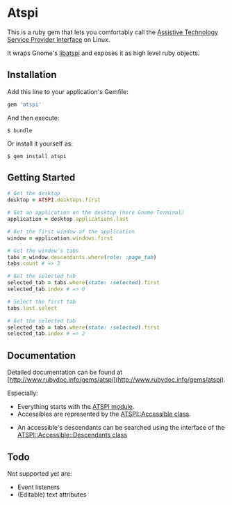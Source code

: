 # Atspi

This is a ruby gem that lets you comfortably call the
[Assistive Technology Service Provider Interface](https://en.wikipedia.org/wiki/Assistive_Technology_Service_Provider_Interface)
on Linux.

It wraps Gnome's [libatspi](https://developer.gnome.org/libatspi/stable/) and
exposes it as high level ruby objects.

## Installation

Add this line to your application's Gemfile:

```ruby
gem 'atspi'
```

And then execute:

    $ bundle

Or install it yourself as:

    $ gem install atspi

## Getting Started

```ruby
# Get the desktop
desktop = ATSPI.desktops.first

# Get an application on the desktop (here Gnome Terminal)
application = desktop.applications.last

# Get the first window of the application
window = application.windows.first

# Get the window's tabs
tabs = window.descendants.where(role: :page_tab)
tabs.count # => 3

# Get the selected tab
selected_tab = tabs.where(state: :selected).first
selected_tab.index # => 0

# Select the first tab
tabs.last.select

# Get the selected tab
selected_tab = tabs.where(state: :selected).first
selected_tab.index # => 2
```

## Documentation

Detailed documentation can be found at [http://www.rubydoc.info/gems/atspi](http://www.rubydoc.info/gems/atspi).

Especially:

* Everything starts with the [ATSPI module](http://www.rubydoc.info/gems/atspi/ATSPI.html).
* Accessibles are represented by the [ATSPI::Accessible class](http://www.rubydoc.info/gems/atspi/ATSPI/Accessible.html).
+ An accessible's descendants can be searched using the interface of the [ATSPI::Accessible::Descendants class](http://www.rubydoc.info/gems/atspi/ATSPI/Accessible/Descendants.html)

## Todo

Not supported yet are:

* Event listeners
* (Editable) text attributes
